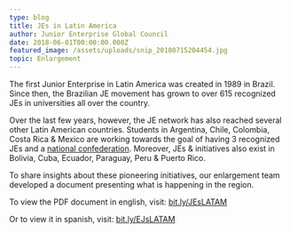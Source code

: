 ```yaml
---
type: blog
title: JEs in Latin America
author: Junior Enterprise Global Council
date: 2018-06-01T00:00:00.000Z
featured_image: /assets/uploads/snip_20180715204454.jpg
topic: Enlargement
---
```

The first Junior Enterprise in Latin America was created in 1989 in Brazil. Since then, the Brazilian JE movement has grown to over 615 recognized JEs in universities all over the country.

Over the last few years, however, the JE network has also reached several other Latin American countries. Students in Argentina, Chile, Colombia, Costa Rica & Mexico are working towards the goal of having 3 recognized JEs and a [national confederation](/confederations). Moreover, JEs & initiatives also exist in Bolivia, Cuba, Ecuador, Paraguay, Peru & Puerto Rico.

To share insights about these pioneering initiatives, our enlargement team developed a document presenting what is happening in the region.

To view the PDF document in english, visit: [bit.ly/JEsLATAM](http://bit.ly/JEsLATAM)

Or to view it in spanish, visit: [bit.ly/EJsLATAM](http://bit.ly/EJsLATAM)

